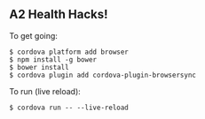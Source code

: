 ## A2 Health Hacks!

To get going:

```
$ cordova platform add browser
$ npm install -g bower
$ bower install
$ cordova plugin add cordova-plugin-browsersync
```

To run (live reload):

```
$ cordova run -- --live-reload
```
